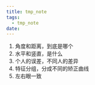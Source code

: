```yaml
---
title: tmp_note
tags:
  - tmp_note
date:
---
```


1. 角度和距离，到底是哪个
2. 水平和竖直，是什么
3. 个人的误差，不同人的差异
4. 特征分组，分成不同的矫正曲线
5. 左右眼一致